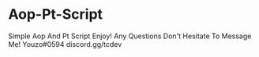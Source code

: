 # Aop-Pt-Script
Simple Aop And Pt Script Enjoy!
Any Questions Don't Hesitate To Message Me! Youzo#0594
discord.gg/tcdev
